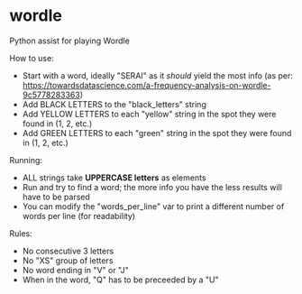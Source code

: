 # wordle
Python assist for playing Wordle

How to use:
  
- Start with a word, ideally "SERAI" as it _should_ yield the most info (as per: https://towardsdatascience.com/a-frequency-analysis-on-wordle-9c5778283363)
- Add BLACK LETTERS to the "black_letters" string
- Add YELLOW LETTERS to each "yellow" string in the spot they were found in (1, 2, etc.)
- Add GREEN LETTERS to each "green" string in the spot they were found in (1, 2, etc.)

Running:
- ALL strings take **UPPERCASE letters** as elements
- Run and try to find a word; the more info you have the less results will have to be parsed
- You can modify the "words_per_line" var to print a different number of words per line (for readability)

Rules:  
- No consecutive 3 letters
- No "XS" group of letters
- No word ending in "V" or "J"
- When in the word, "Q" has to be preceeded by a "U"
